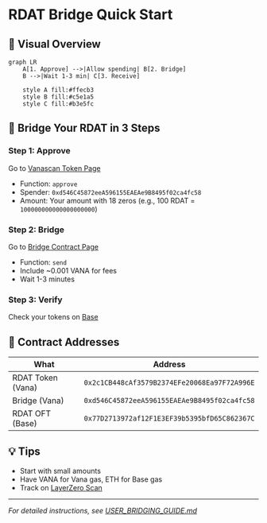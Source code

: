 # RDAT Bridge Quick Start

## 🌉 Visual Overview

```mermaid
graph LR
    A[1. Approve] -->|Allow spending| B[2. Bridge]
    B -->|Wait 1-3 min| C[3. Receive]

    style A fill:#ffecb3
    style B fill:#c5e1a5
    style C fill:#b3e5fc
```

## 🚀 Bridge Your RDAT in 3 Steps

### Step 1: Approve
Go to [Vanascan Token Page](https://vanascan.io/address/0x2c1CB448cAf3579B2374EFe20068Ea97F72A996E#writeContract)
- Function: `approve`
- Spender: `0xd546C45872eeA596155EAEAe9B8495f02ca4fc58`
- Amount: Your amount with 18 zeros (e.g., 100 RDAT = `100000000000000000000`)

### Step 2: Bridge
Go to [Bridge Contract Page](https://vanascan.io/address/0xd546C45872eeA596155EAEAe9B8495f02ca4fc58#writeContract)
- Function: `send`
- Include ~0.001 VANA for fees
- Wait 1-3 minutes

### Step 3: Verify
Check your tokens on [Base](https://basescan.org/address/0x77D2713972af12F1E3EF39b5395bfD65C862367C)

## 📍 Contract Addresses

| What | Address |
|------|---------|
| RDAT Token (Vana) | `0x2c1CB448cAf3579B2374EFe20068Ea97F72A996E` |
| Bridge (Vana) | `0xd546C45872eeA596155EAEAe9B8495f02ca4fc58` |
| RDAT OFT (Base) | `0x77D2713972af12F1E3EF39b5395bfD65C862367C` |

## 💡 Tips
- Start with small amounts
- Have VANA for Vana gas, ETH for Base gas
- Track on [LayerZero Scan](https://layerzeroscan.com/)

---
*For detailed instructions, see [USER_BRIDGING_GUIDE.md](USER_BRIDGING_GUIDE.md)*